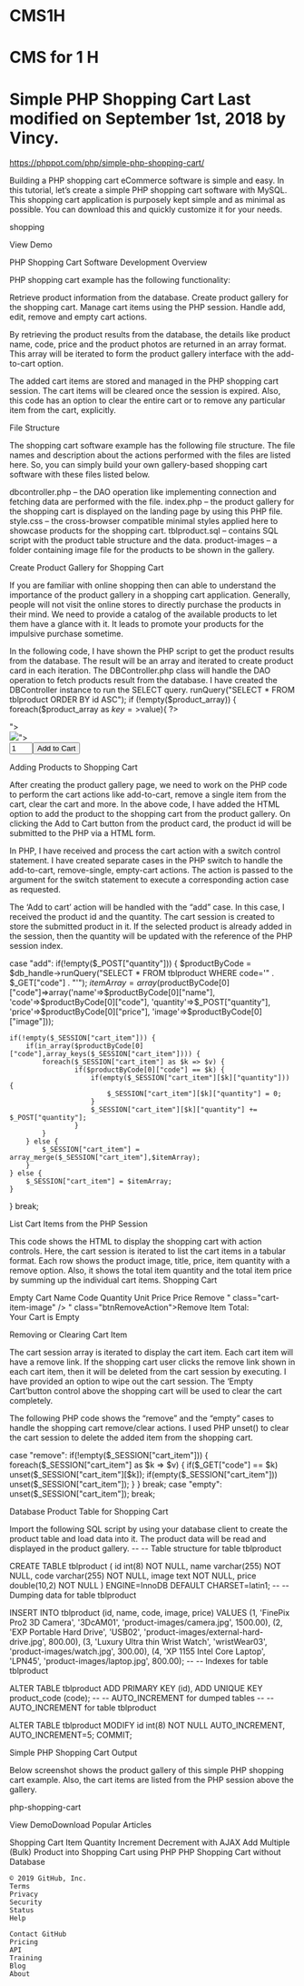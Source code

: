 # CMS1H
CMS for 1 H
=============================================

Simple PHP Shopping Cart
Last modified on September 1st, 2018 by Vincy.
=============================================
https://phppot.com/php/simple-php-shopping-cart/

Building a PHP shopping cart eCommerce software is simple and easy. In this tutorial, let’s create a simple PHP shopping cart software with MySQL. This shopping cart application is purposely kept simple and as minimal as possible. You can download this and quickly customize it for your needs.

shopping

View Demo

PHP Shopping Cart Software Development Overview

PHP shopping cart example has the following functionality:

Retrieve product information from the database.
Create product gallery for the shopping cart.
Manage cart items using the PHP session.
Handle add, edit, remove and empty cart actions.

By retrieving the product results from the database, the details like product name, code, price and the product photos are returned in an array format. This array will be iterated to form the product gallery interface with the add-to-cart option.

The added cart items are stored and managed in the PHP shopping cart session. The cart items will be cleared once the session is expired. Also, this code has an option to clear the entire cart or to remove any particular item from the cart, explicitly.

File Structure

The shopping cart software example has the following file structure. The file names and description about the actions performed with the files are listed here. So, you can simply build your own gallery-based shopping cart software with these files listed below.

dbcontroller.php – the DAO operation like implementing connection and fetching data are performed with the file.
index.php – the product gallery for the shopping cart is displayed on the landing page by using this PHP file.
style.css – the cross-browser compatible minimal styles applied here to showcase products for the shopping cart.
tblproduct.sql – contains SQL script with the product table structure and the data.
product-images – a folder containing image file for the products to be shown in the gallery. 

Create Product Gallery for Shopping Cart

If you are familiar with online shopping then can able to understand the importance of the product gallery in a shopping cart application. Generally, people will not visit the online stores to directly purchase the products in their mind. We need to provide a catalog of the available products to let them have a glance with it. It leads to promote your products for the impulsive purchase sometime.

In the following code, I have shown the PHP script to get the product results from the database. The result will be an array and iterated to create product card in each iteration. The DBController.php class will handle the DAO operation to fetch products result from the database. I have created the DBController instance to run the SELECT query.
runQuery("SELECT * FROM tblproduct ORDER BY id ASC"); if (!empty($product_array)) { foreach($product_array as $key=>$value){ ?>

<div class="product-item">
	<form method="post" action="index.php?action=add&code=<?php echo $product_array[$key]["code"]; ?>">
	<div class="product-image"><img src="<?php echo $product_array[$key]["image"]; ?>"></div>
	<div class="product-tile-footer">
	<div class="product-title"><?php echo $product_array[$key]["name"]; ?></div>
	<div class="product-price"><?php echo "$".$product_array[$key]["price"]; ?></div>
	<div class="cart-action"><input type="text" class="product-quantity" name="quantity" value="1" size="2" /><input type="submit" value="Add to Cart" class="btnAddAction" /></div>
	</div>
	</form>
</div>

Adding Products to Shopping Cart

After creating the product gallery page, we need to work on the PHP code to perform the cart actions like add-to-cart, remove a single item from the cart, clear the cart and more. In the above code, I have added the HTML option to add the product to the shopping cart from the product gallery. On clicking the Add to Cart button from the product card, the product id will be submitted to the PHP via a HTML form.

In PHP, I have received and process the cart action with a switch control statement. I have created separate cases in the PHP switch to handle the add-to-cart, remove-single, empty-cart actions. The action is passed to the argument for the switch statement to execute a corresponding action case as requested.

The ‘Add to cart’ action will be handled with the “add” case. In this case, I received the product id and the quantity. The cart session is created to store the submitted product in it. If the selected product is already added in the session, then the quantity will be updated with the reference of the PHP session index.

case "add": if(!empty($_POST["quantity"])) { $productByCode = $db_handle->runQuery("SELECT * FROM tblproduct WHERE code='" . $_GET["code"] . "'"); $itemArray = array($productByCode[0]["code"]=>array('name'=>$productByCode[0]["name"], 'code'=>$productByCode[0]["code"], 'quantity'=>$_POST["quantity"], 'price'=>$productByCode[0]["price"], 'image'=>$productByCode[0]["image"]));

	if(!empty($_SESSION["cart_item"])) {
		if(in_array($productByCode[0]["code"],array_keys($_SESSION["cart_item"]))) {
			foreach($_SESSION["cart_item"] as $k => $v) {
					if($productByCode[0]["code"] == $k) {
						if(empty($_SESSION["cart_item"][$k]["quantity"])) {
							$_SESSION["cart_item"][$k]["quantity"] = 0;
						}
						$_SESSION["cart_item"][$k]["quantity"] += $_POST["quantity"];
					}
			}
		} else {
			$_SESSION["cart_item"] = array_merge($_SESSION["cart_item"],$itemArray);
		}
	} else {
		$_SESSION["cart_item"] = $itemArray;
	}
}
break;

List Cart Items from the PHP Session

This code shows the HTML to display the shopping cart with action controls. Here, the cart session is iterated to list the cart items in a tabular format. Each row shows the product image, title, price, item quantity with a remove option. Also, it shows the total item quantity and the total item price by summing up the individual cart items.
Shopping Cart

Empty Cart
Name 	Code 	Quantity 	Unit Price 	Price 	Remove
" class="cart-item-image" /> 					" class="btnRemoveAction">Remove Item
Total: 			
Your Cart is Empty

Removing or Clearing Cart Item

The cart session array is iterated to display the cart item. Each cart item will have a remove link. If the shopping cart user clicks the remove link shown in each cart item, then it will be deleted from the cart session by executing. I have provided an option to wipe out the cart session. The ‘Empty Cart’button control above the shopping cart will be used to clear the cart completely.

The following PHP code shows the “remove” and the “empty” cases to handle the shopping cart remove/clear actions. I used PHP unset() to clear the cart session to delete the added item from the shopping cart.

case "remove": if(!empty($_SESSION["cart_item"])) { foreach($_SESSION["cart_item"] as $k => $v) { if($_GET["code"] == $k) unset($_SESSION["cart_item"][$k]); if(empty($_SESSION["cart_item"])) unset($_SESSION["cart_item"]); } } break; case "empty": unset($_SESSION["cart_item"]); break;

Database Product Table for Shopping Cart

Import the following SQL script by using your database client to create the product table and load data into it. The product data will be read and displayed in the product gallery.
-- -- Table structure for table tblproduct

CREATE TABLE tblproduct ( id int(8) NOT NULL, name varchar(255) NOT NULL, code varchar(255) NOT NULL, image text NOT NULL, price double(10,2) NOT NULL ) ENGINE=InnoDB DEFAULT CHARSET=latin1;
-- -- Dumping data for table tblproduct

INSERT INTO tblproduct (id, name, code, image, price) VALUES (1, 'FinePix Pro2 3D Camera', '3DcAM01', 'product-images/camera.jpg', 1500.00), (2, 'EXP Portable Hard Drive', 'USB02', 'product-images/external-hard-drive.jpg', 800.00), (3, 'Luxury Ultra thin Wrist Watch', 'wristWear03', 'product-images/watch.jpg', 300.00), (4, 'XP 1155 Intel Core Laptop', 'LPN45', 'product-images/laptop.jpg', 800.00);
-- -- Indexes for table tblproduct

ALTER TABLE tblproduct ADD PRIMARY KEY (id), ADD UNIQUE KEY product_code (code);
-- -- AUTO_INCREMENT for dumped tables
-- -- AUTO_INCREMENT for table tblproduct

ALTER TABLE tblproduct MODIFY id int(8) NOT NULL AUTO_INCREMENT, AUTO_INCREMENT=5; COMMIT;

Simple PHP Shopping Cart Output

Below screenshot shows the product gallery of this simple PHP shopping cart example. Also, the cart items are listed from the PHP session above the gallery.

php-shopping-cart

View DemoDownload Popular Articles

Shopping Cart Item Quantity Increment Decrement with AJAX
Add Multiple (Bulk) Product into Shopping Cart using PHP
PHP Shopping Cart without Database

    © 2019 GitHub, Inc.
    Terms
    Privacy
    Security
    Status
    Help

    Contact GitHub
    Pricing
    API
    Training
    Blog
    About


